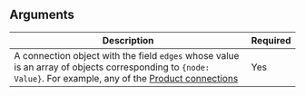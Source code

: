 ## Arguments

| Description | Required |
| ------------| --------- |
| A connection object with the field `edges` whose value is an array of objects corresponding to `{node: Value}`. For example, any of the [Product connections](api/storefront/reference/products/product#connections) | Yes |
